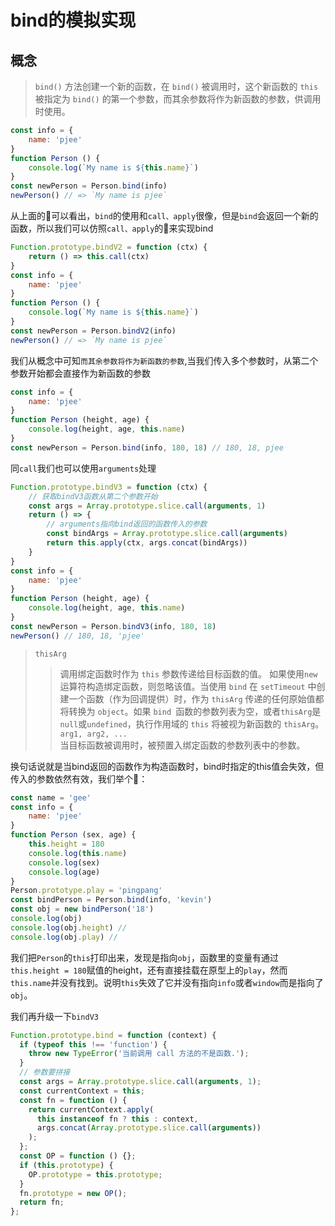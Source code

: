# bind的模拟实现

## 概念
> `bind()` 方法创建一个新的函数，在 `bind()` 被调用时，这个新函数的 `this` 被指定为 `bind()` 的第一个参数，而其余参数将作为新函数的参数，供调用时使用。

```js
const info = {
    name: 'pjee'
}
function Person () {
    console.log(`My name is ${this.name}`)
}
const newPerson = Person.bind(info)
newPerson() // => `My name is pjee`
```
从上面的🌰可以看出，`bind`的使用和`call、apply`很像，但是`bind`会返回一个新的函数，所以我们可以仿照`call、apply`的🌰来实现bind
```js
Function.prototype.bindV2 = function (ctx) {
    return () => this.call(ctx)
}
const info = {
    name: 'pjee'
}
function Person () {
    console.log(`My name is ${this.name}`)
}
const newPerson = Person.bindV2(info)
newPerson() // => `My name is pjee`
```
我们从概念中可知`而其余参数将作为新函数的参数`,当我们传入多个参数时，从第二个参数开始都会直接作为新函数的参数
```js
const info = {
    name: 'pjee'
}
function Person (height, age) {
    console.log(height, age, this.name)
}
const newPerson = Person.bind(info, 180, 18) // 180, 18, pjee
```
同`call`我们也可以使用`arguments`处理
```js
Function.prototype.bindV3 = function (ctx) {
    // 获取bindV3函数从第二个参数开始
    const args = Array.prototype.slice.call(arguments, 1)
    return () => {
        // arguments指向bind返回的函数传入的参数
        const bindArgs = Array.prototype.slice.call(arguments)
        return this.apply(ctx, args.concat(bindArgs))
    }
}
const info = {
    name: 'pjee'
}
function Person (height, age) {
    console.log(height, age, this.name)
}
const newPerson = Person.bindV3(info, 180, 18) 
newPerson() // 180, 18, 'pjee'
```
> `thisArg`  
>> 调用绑定函数时作为 `this` 参数传递给目标函数的值。 如果使用`new`运算符构造绑定函数，则忽略该值。当使用 `bind` 在 `setTimeout` 中创建一个函数（作为回调提供）时，作为 `thisArg` 传递的任何原始值都将转换为 `object`。如果 `bind `函数的参数列表为空，或者`thisArg`是`null`或`undefined`，执行作用域的 `this` 将被视为新函数的 `thisArg`。  
> `arg1, arg2, ...`  
>> 当目标函数被调用时，被预置入绑定函数的参数列表中的参数。

换句话说就是当bind返回的函数作为构造函数时，bind时指定的this值会失效，但传入的参数依然有效，我们举个🌰：
```js
const name = 'gee'
const info = {
    name: 'pjee'
}
function Person (sex, age) {
    this.height = 180
    console.log(this.name)
    console.log(sex)
    console.log(age)
}
Person.prototype.play = 'pingpang'
const bindPerson = Person.bind(info, 'kevin')
const obj = new bindPerson('18')
console.log(obj)
console.log(obj.height) // 
console.log(obj.play) // 
```
我们把`Person`的`this`打印出来，发现是指向`obj`，函数里的变量有通过`this.height = 180`赋值的height，还有直接挂载在原型上的`play`，然而`this.name`并没有找到。说明`this`失效了它并没有指向`info`或者`window`而是指向了`obj`。  

我们再升级一下`bindV3`
```js
Function.prototype.bind = function (context) {
  if (typeof this !== 'function') {
    throw new TypeError('当前调用 call 方法的不是函数.');
  }
  // 参数要拼接
  const args = Array.prototype.slice.call(arguments, 1);
  const currentContext = this;
  const fn = function () {
    return currentContext.apply(
      this instanceof fn ? this : context,
      args.concat(Array.prototype.slice.call(arguments))
    );
  };
  const OP = function () {};
  if (this.prototype) {
    OP.prototype = this.prototype;
  }
  fn.prototype = new OP();
  return fn;
};
```


